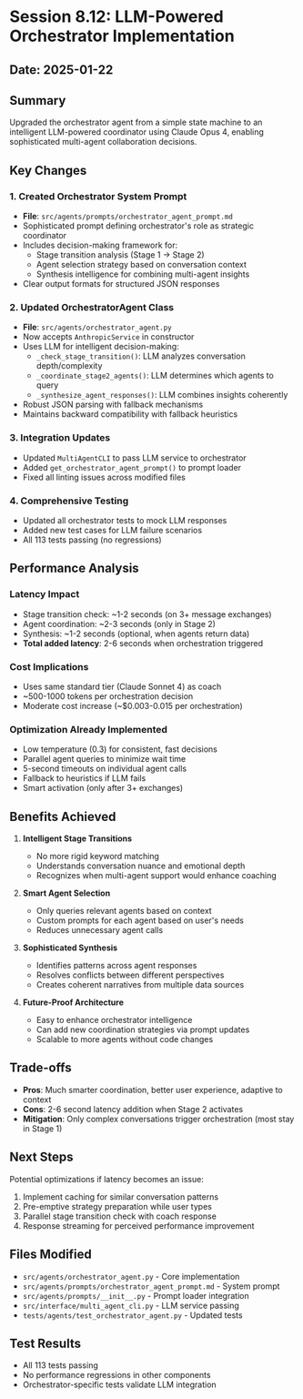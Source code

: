 # Session 8.12: LLM-Powered Orchestrator Implementation

## Date: 2025-01-22

## Summary
Upgraded the orchestrator agent from a simple state machine to an intelligent LLM-powered coordinator using Claude Opus 4, enabling sophisticated multi-agent collaboration decisions.

## Key Changes

### 1. Created Orchestrator System Prompt
- **File**: `src/agents/prompts/orchestrator_agent_prompt.md`
- Sophisticated prompt defining orchestrator's role as strategic coordinator
- Includes decision-making framework for:
  - Stage transition analysis (Stage 1 → Stage 2)
  - Agent selection strategy based on conversation context
  - Synthesis intelligence for combining multi-agent insights
- Clear output formats for structured JSON responses

### 2. Updated OrchestratorAgent Class
- **File**: `src/agents/orchestrator_agent.py`
- Now accepts `AnthropicService` in constructor
- Uses LLM for intelligent decision-making:
  - `_check_stage_transition()`: LLM analyzes conversation depth/complexity
  - `_coordinate_stage2_agents()`: LLM determines which agents to query
  - `_synthesize_agent_responses()`: LLM combines insights coherently
- Robust JSON parsing with fallback mechanisms
- Maintains backward compatibility with fallback heuristics

### 3. Integration Updates
- Updated `MultiAgentCLI` to pass LLM service to orchestrator
- Added `get_orchestrator_agent_prompt()` to prompt loader
- Fixed all linting issues across modified files

### 4. Comprehensive Testing
- Updated all orchestrator tests to mock LLM responses
- Added new test cases for LLM failure scenarios
- All 113 tests passing (no regressions)

## Performance Analysis

### Latency Impact
- Stage transition check: ~1-2 seconds (on 3+ message exchanges)
- Agent coordination: ~2-3 seconds (only in Stage 2)
- Synthesis: ~1-2 seconds (optional, when agents return data)
- **Total added latency**: 2-6 seconds when orchestration triggered

### Cost Implications
- Uses same standard tier (Claude Sonnet 4) as coach
- ~500-1000 tokens per orchestration decision
- Moderate cost increase (~$0.003-0.015 per orchestration)

### Optimization Already Implemented
- Low temperature (0.3) for consistent, fast decisions
- Parallel agent queries to minimize wait time
- 5-second timeouts on individual agent calls
- Fallback to heuristics if LLM fails
- Smart activation (only after 3+ exchanges)

## Benefits Achieved

1. **Intelligent Stage Transitions**
   - No more rigid keyword matching
   - Understands conversation nuance and emotional depth
   - Recognizes when multi-agent support would enhance coaching

2. **Smart Agent Selection**
   - Only queries relevant agents based on context
   - Custom prompts for each agent based on user's needs
   - Reduces unnecessary agent calls

3. **Sophisticated Synthesis**
   - Identifies patterns across agent responses
   - Resolves conflicts between different perspectives
   - Creates coherent narratives from multiple data sources

4. **Future-Proof Architecture**
   - Easy to enhance orchestrator intelligence
   - Can add new coordination strategies via prompt updates
   - Scalable to more agents without code changes

## Trade-offs

- **Pros**: Much smarter coordination, better user experience, adaptive to context
- **Cons**: 2-6 second latency addition when Stage 2 activates
- **Mitigation**: Only complex conversations trigger orchestration (most stay in Stage 1)

## Next Steps

Potential optimizations if latency becomes an issue:
1. Implement caching for similar conversation patterns
2. Pre-emptive strategy preparation while user types
3. Parallel stage transition check with coach response
4. Response streaming for perceived performance improvement

## Files Modified

- `src/agents/orchestrator_agent.py` - Core implementation
- `src/agents/prompts/orchestrator_agent_prompt.md` - System prompt
- `src/agents/prompts/__init__.py` - Prompt loader integration
- `src/interface/multi_agent_cli.py` - LLM service passing
- `tests/agents/test_orchestrator_agent.py` - Updated tests

## Test Results
- All 113 tests passing
- No performance regressions in other components
- Orchestrator-specific tests validate LLM integration